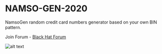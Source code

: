 # NAMSO-GEN-2020
NamsoGen random credit card numbers generator based on your own BIN pattern.

Join Forum - [Black Hat Forum](https://fssquad.com/)



![alt text](https://i.imgur.com/ykIX55E.jpg)
